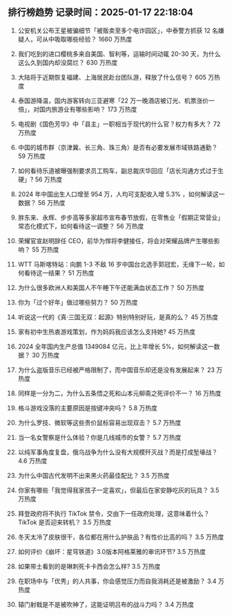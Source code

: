 
## 排行榜趋势 记录时间：2025-01-17 22:18:04
  
  1. 公安机关公布王星被骗细节「被贩卖至多个电诈园区」，中泰警方抓获 12 名嫌疑人，可从中吸取哪些经验？ 1660 万热度
    
  2. 我们吃到的进口樱桃多来自美国、智利等，运输时间动辄 20-30 天，为什么这么久到国内却没腐烂？ 630 万热度
    
  3. 大陆将于近期恢复福建、上海居民赴台团队游，释放了什么信号？ 605 万热度
    
  4. 泰国游降温，国内游客转向三亚避寒「22 万一晚酒店被订光、机票涨价一倍」，对国内旅游业有哪些影响？ 173 万热度
    
  5. 电视剧《国色芳华》中「县主」一职相当于现代的什么官？权力有多大？ 72 万热度
    
  6. 中国的城市群（京津冀、长三角、珠三角）是否有必要发展市域铁路通勤？ 59 万热度
    
  7. 如何看待乐道被曝强制要求员工购车，副总裁庆华回应「店长沟通方式过于生硬」? 56 万热度
    
  8. 2024 年中国出生人口增至 954 万，人均可支配收入增 5.3% ，如何解读这一数据？ 56 万热度
    
  9. 胖东来、永辉、步步高等多家超市宣布春节放假，在零售业「假期正常营业」常态化模式下，如何看待这一调整？ 56 万热度
    
  10. 荣耀官宣赵明辞任 CEO，前华为悍将李健接任，将会对荣耀品牌产生哪些影响？ 55 万热度
    
  11. WTT 马斯喀特站：向鹏 1-3 不敌 16 岁中国台北选手郭冠宏，无缘下一轮，如何看待这一结果？ 51 万热度
    
  12. 为什么很多欧洲人和美国人不午睡下午还能满血状态工作？ 50 万热度
    
  13. 你为「过个好年」做过哪些努力？ 50 万热度
    
  14. 听说这一代的《真·三国无双：起源》特别特别好玩，是真的么？ 45 万热度
    
  15. 家有初中生热衷游戏策划，作为妈妈我应该怎么支持她? 45 万热度
    
  16. 2024 全年国内生产总值 1349084 亿元，比上年增长 5%，如何解读这一数据？ 30 万热度
    
  17. 为什么盗版音乐已经被严格限制了，而中国音乐却还是没有发展起来？ 23 万热度
    
  18. 同样是一分为二，为什么五条悟之死和山本元柳斋之死评价不一？ 16 万热度
    
  19. 格斗游戏没落的主要原因是按键冲突吗？ 5.8 万热度
    
  20. 为什么罗技、微软等这些贵价鼠标容易出现双击？ 5.7 万热度
    
  21. 当一名女警察是什么体验？你是几线城市的女警？ 5.7 万热度
    
  22. 以纯军事角度复盘，俄乌战争为什么没有大规模歼灭战？而是打成堑壕战？ 4.6 万热度
    
  23. 为什么中国古代发明不出来黑火药最佳配比？ 3.5 万热度
    
  24. 你家有哪些「我觉得我家孩子一定喜欢」，但最后在家安静吃灰的玩具？ 3.5 万热度
    
  25. 拜登政府将不执行 TikTok 禁令，交由下一任政府处理，这意味着什么？TikTok 是否迎来转机？ 3.5 万热度
    
  26. 冬天太冷了皮肤很干，各位都在用什么护肤品？有性价比高的吗？ 3.5 万热度
    
  27. 如何评价《崩坏：星穹铁道》3.0版本阿格莱雅的审讯环节? 3.5 万热度
    
  28. 如果带土看到的是琳刺死卡卡西会怎么样? 3.5 万热度
    
  29. 在职场中与「优秀」的人共事，你会感觉压力而自我消耗还是被激励？ 3.4 万热度
    
  30. 辕门射戟是不是被吹神了，这能证明吕布的战斗力吗？ 3.4 万热度
    